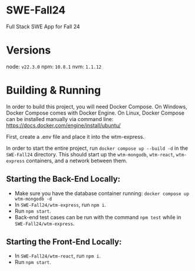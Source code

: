 # SWE-Fall24
Full Stack SWE App for Fall 24

# Versions
node: `v22.3.0`
npm: `10.8.1`
nvm: `1.1.12`

# Building & Running
In order to build this project, you will need Docker Compose. On Windows, Docker Compose comes with Docker Engine. On Linux, Docker Compose can be installed manually via command line: https://docs.docker.com/engine/install/ubuntu/

First, create a .env file and place it into the wtm-express.

In order to start the entire project, run `docker compose up --build -d` in the `SWE-Fall24` directory. This should start up the `wtm-mongodb`, `wtm-react`, `wtm-express` containers, and a network between them. 

## Starting the Back-End Locally:
- Make sure you have the database container running: `docker compose up wtm-mongodb -d`
- In `SWE-Fall24/wtm-express`, run `npm i`.
- Run `npm start`.
- Back-end test cases can be run with the command `npm test` while in `SWE-Fall24/wtm-express`.

## Starting the Front-End Locally:
- In `SWE-Fall24/wtm-react`, run `npm i`.
- Run `npm start`.
